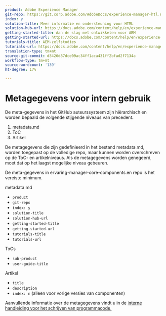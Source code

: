 ```yaml
---
product: Adobe Experience Manager
git-repo: https://git.corp.adobe.com/AdobeDocs/experience-manager-htl.nl-NL
index: y
solution-title: Meer informatie en ondersteuning voor HTML
solution-hub-url: https://docs.adobe.com/content/help/en/experience-manager-cloud-service/sites/home.html
getting-started-title: Aan de slag met ontwikkelen voor AEM
getting-started-url: https://docs.adobe.com/content/help/en/experience-manager-cloud-service/core-concepts/home.html
tutorials-title: AEM-zelfstudies
tutorials-url: https://docs.adobe.com/content/help/en/experience-manager-learn/cloud-service/overview.html
translation-type: tm+mt
source-git-commit: d3426d87dce09ac34ff1aca431ff2bfad2f7134a
workflow-type: tm+mt
source-wordcount: '139'
ht-degree: 17%

---
```



# Metagegevens voor intern gebruik

De meta-gegevens in het GitHub auteurssysteem zijn hiërarchisch en worden bepaald de volgende stijgende niveaus van precedent.

1. metadata.md
1. ToC
1. Artikel

De metagegevens die zijn gedefinieerd in het bestand metadata.md, worden toegepast op de volledige repo, maar kunnen worden overschreven op de ToC- en artikelniveaus. Als de metagegevens worden genegeerd, moet dat op het laagst mogelijke niveau gebeuren.

De meta-gegevens in ervaring-manager-core-components.en repo is het vereiste minimum.

metadata.md

* `product`
* `git-repo`
* `index: y`
* `solution-title`
* `solution-hub-url`
* `getting-started-title`
* `getting-started-url`
* `tutorials-title`
* `tutorials-url`

ToCs

* `sub-product`
* `user-guide-title`

Artikel

* `title`
* `description`
* `index: n` (alleen voor vorige versies van componenten)

Aanvullende informatie over de metagegevens vindt u in de [interne handleiding voor het schrijven van programmacode.](https://docs.adobe.com/help/en/collaborative-doc-instructions/collaboration-guide/markdown/metadata.html#solution-metadata)

